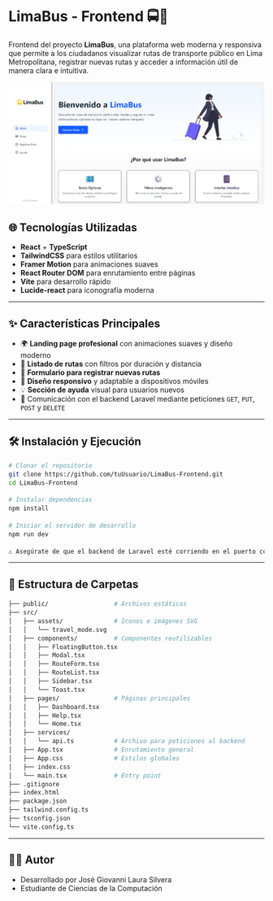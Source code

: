 # LimaBus - Frontend 🚍🌆

Frontend del proyecto **LimaBus**, una plataforma web moderna y responsiva que permite a los ciudadanos visualizar rutas de transporte público en Lima Metropolitana, registrar nuevas rutas y acceder a información útil de manera clara e intuitiva.

![LimaBus Screenshot](./screenshot-home.png)

## 🌐 Tecnologías Utilizadas

- **React** + **TypeScript**
- **TailwindCSS** para estilos utilitarios
- **Framer Motion** para animaciones suaves
- **React Router DOM** para enrutamiento entre páginas
- **Vite** para desarrollo rápido
- **Lucide-react** para iconografía moderna

---

## ✨ Características Principales

- 🌍 **Landing page profesional** con animaciones suaves y diseño moderno
- 🚏 **Listado de rutas** con filtros por duración y distancia
- 📝 **Formulario para registrar nuevas rutas**
- 📱 **Diseño responsivo** y adaptable a dispositivos móviles
- 💡 **Sección de ayuda** visual para usuarios nuevos
- 🔁 Comunicación con el backend Laravel mediante peticiones `GET`, `PUT`, `POST` y `DELETE`

---

## 🛠️ Instalación y Ejecución

```bash
# Clonar el repositorio
git clone https://github.com/tuUsuario/LimaBus-Frontend.git
cd LimaBus-Frontend

# Instalar dependencias
npm install

# Iniciar el servidor de desarrollo
npm run dev

⚠️ Asegúrate de que el backend de Laravel esté corriendo en el puerto correspondiente y permita solicitudes CORS.

```
---

## 📁 Estructura de Carpetas

```bash
├── public/                  # Archivos estáticos
├── src/
│   ├── assets/              # Iconos e imágenes SVG
│   │   └── travel_mode.svg
│   ├── components/          # Componentes reutilizables
│   │   ├── FloatingButton.tsx
│   │   ├── Modal.tsx
│   │   ├── RouteForm.tsx
│   │   ├── RouteList.tsx
│   │   ├── Sidebar.tsx
│   │   └── Toast.tsx
│   ├── pages/               # Páginas principales
│   │   ├── Dashboard.tsx
│   │   ├── Help.tsx
│   │   └── Home.tsx
│   ├── services/
│   │   └── api.ts           # Archivo para peticiones al backend
│   ├── App.tsx              # Enrutamiento general
│   ├── App.css              # Estilos globales
│   ├── index.css
│   └── main.tsx             # Entry point
├── .gitignore
├── index.html
├── package.json
├── tailwind.config.ts
├── tsconfig.json
└── vite.config.ts

```
---

## 👨‍💻 Autor
- Desarrollado por José Giovanni Laura Silvera
- Estudiante de Ciencias de la Computación
